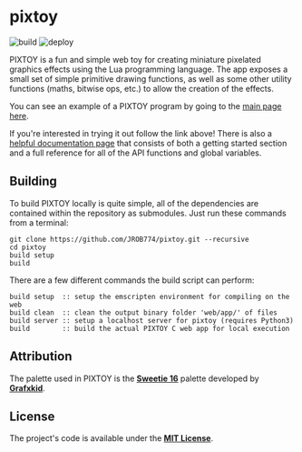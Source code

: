# pixtoy

![build](https://github.com/jrob774/pixtoy/actions/workflows/build.yaml/badge.svg)
![deploy](https://github.com/jrob774/pixtoy/actions/workflows/deploy.yaml/badge.svg)

PIXTOY is a fun and simple web toy for creating miniature pixelated graphics effects
using the Lua programming language. The app exposes a small set of simple primitive
drawing functions, as well as some other utility functions (maths, bitwise ops, etc.)
to allow the creation of the effects.

You can see an example of a PIXTOY program by going to the [main page here](https://www.nksoftworks.com/pixtoy/).

If you're interested in trying it out follow the link above! There is also a
[helpful documentation page](https://www.nksoftworks.com/pixtoy/help.html) that
consists of both a getting started section and a full reference for all of the
API functions and global variables.

## Building

To build PIXTOY locally is quite simple, all of the dependencies are contained
within the repository as submodules. Just run these commands from a terminal:

```
git clone https://github.com/JROB774/pixtoy.git --recursive
cd pixtoy
build setup
build
```

There are a few different commands the build script can perform:

```
build setup  :: setup the emscripten environment for compiling on the web
build clean  :: clean the output binary folder 'web/app/' of files
build server :: setup a localhost server for pixtoy (requires Python3)
build        :: build the actual PIXTOY C web app for local execution
```

## Attribution

The palette used in PIXTOY is the **[Sweetie 16](https://lospec.com/palette-list/sweetie-16)**
palette developed by **[Grafxkid](https://grafxkid.tumblr.com/)**.

## License

The project's code is available under the **[MIT License](https://github.com/JROB774/pixtoy/blob/master/LICENSE)**.
